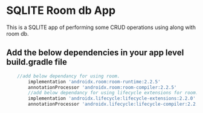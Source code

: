 # SQLITE Room db App
This is a SQLITE app of performing some CRUD operations using along with room db.


## Add the below dependencies in your app level build.gradle file
```gradle
    //add below dependancy for using room.
        implementation 'androidx.room:room-runtime:2.2.5'
        annotationProcessor 'androidx.room:room-compiler:2.2.5'
        //add below dependancy for using lifecycle extensions for room.
        implementation 'androidx.lifecycle:lifecycle-extensions:2.2.0'
        annotationProcessor 'androidx.lifecycle:lifecycle-compiler:2.2.0'
```
```
